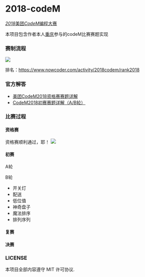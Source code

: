 # 2018-codeM

 [*2018*美团*CodeM*编程大赛](https://www.nowcoder.com/activity/2018codem/index?from=503)

 本项目包含作者本人[重庆](https://github.com/HuangCongQing)参与的codeM比赛赛题实现

### 赛制流程

![](https://upload-images.jianshu.io/upload_images/4340772-c9bbf6ea7b5dfe60.png?imageMogr2/auto-orient/strip%7CimageView2/2/w/1240)

排名：https://www.nowcoder.com/activity/2018codem/rank2018

### 官方解答

* [美团CodeM2018资格赛赛题详解](https://mp.weixin.qq.com/s?__biz=MjM5NzYyMzIwMg==&mid=2792196938&idx=1&sn=d428289bea8f6f50ce330d1e0526312e&chksm=854e0f87b2398691a59f31dbecdc178f2f82efc54bdc6e308a8f5fc62faec9ee2879ff418a50&mpshare=1&scene=23&srcid=06282wzAroCTvPmk0lQFciBJ#rd)
* [CodeM2018初赛赛题详解（A/B轮）](https://mp.weixin.qq.com/s?__biz=MjM5NzYyMzIwMg==&mid=2792196944&idx=1&sn=0328e6bd4bdd656be833556fbff8749d&chksm=854e0f9db239868be3f0e5d7d9586ef47dca58995dbf8d86ece252f0c3436e7377c1ecbe86ac&mpshare=1&scene=23&srcid=0628yDWIxK2zRD8d6HwiN8JH#rd)


### 比赛过程

#### 资格赛

资格赛顺利通过，耶！
![](https://upload-images.jianshu.io/upload_images/4340772-a5b9add1cf5d412a.png?imageMogr2/auto-orient/strip%7CimageView2/2/w/1240)


#### 初赛
A轮


B轮

* 开关灯
* 配送
* 低位值
* 神奇盘子
* 魔法排序
* 排列序列

#### 复赛


#### 决赛


### LICENSE
本项目全部内容遵守 MIT 许可协议.
